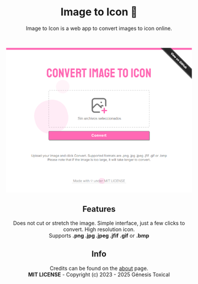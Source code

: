 <h1 align="center">Image to Icon 🫧</h1>
<p align="center">Image to Icon is a web app to convert images to icon online.</p>
<br/>
<p align="center">
<a href="#"><img src="assets/Image-to-Icon.png"/></a>
</p>

<h2 align="center">Features</h2>
<p align="center">
Does not cut or stretch the image. Simple interface, just a few clicks to convert. High resolution icon.<br/>
Supports <b>.png .jpg .jpeg .jfif .gif</b> or <b>.bmp</b>
</p>

<h2 align="center">Info</h2>
<p align="center">
Credits can be found on the <a href="https://genesistoxical.github.io/webapp/about.html">about</a> page.
<br/>
<b>MIT LICENSE</b> - Copyright (c) 2023 - 2025 Génesis Toxical
</p>
